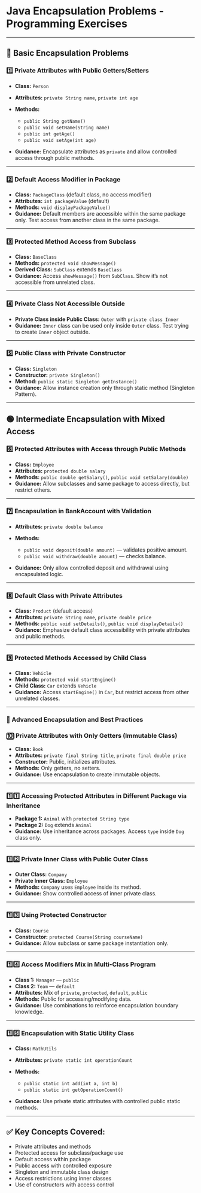 # **Java Encapsulation Problems - Programming Exercises** 

---

## 🔵 Basic Encapsulation Problems

### 1️⃣ **Private Attributes with Public Getters/Setters**

* **Class:** `Person`
* **Attributes:** `private String name`, `private int age`
* **Methods:**

  * `public String getName()`
  * `public void setName(String name)`
  * `public int getAge()`
  * `public void setAge(int age)`
* **Guidance:**
  Encapsulate attributes as `private` and allow controlled access through public methods.

---

### 2️⃣ **Default Access Modifier in Package**

* **Class:** `PackageClass` (default class, no access modifier)
* **Attributes:** `int packageValue` (default)
* **Methods:** `void displayPackageValue()`
* **Guidance:**
  Default members are accessible within the same package only. Test access from another class in the same package.

---

### 3️⃣ **Protected Method Access from Subclass**

* **Class:** `BaseClass`
* **Methods:** `protected void showMessage()`
* **Derived Class:** `SubClass` extends `BaseClass`
* **Guidance:**
  Access `showMessage()` from `SubClass`. Show it’s not accessible from unrelated class.

---

### 4️⃣ **Private Class Not Accessible Outside**

* **Private Class inside Public Class:** `Outer` with `private class Inner`
* **Guidance:**
  `Inner` class can be used only inside `Outer` class. Test trying to create `Inner` object outside.

---

### 5️⃣ **Public Class with Private Constructor**

* **Class:** `Singleton`
* **Constructor:** `private Singleton()`
* **Method:** `public static Singleton getInstance()`
* **Guidance:**
  Allow instance creation only through static method (Singleton Pattern).

---

## 🟢 Intermediate Encapsulation with Mixed Access

### 6️⃣ **Protected Attributes with Access through Public Methods**

* **Class:** `Employee`
* **Attributes:** `protected double salary`
* **Methods:** `public double getSalary()`, `public void setSalary(double)`
* **Guidance:**
  Allow subclasses and same package to access directly, but restrict others.

---

### 7️⃣ **Encapsulation in BankAccount with Validation**

* **Attributes:** `private double balance`
* **Methods:**

  * `public void deposit(double amount)` — validates positive amount.
  * `public void withdraw(double amount)` — checks balance.
* **Guidance:**
  Only allow controlled deposit and withdrawal using encapsulated logic.

---

### 8️⃣ **Default Class with Private Attributes**

* **Class:** `Product` (default access)
* **Attributes:** `private String name`, `private double price`
* **Methods:** `public void setDetails()`, `public void displayDetails()`
* **Guidance:**
  Emphasize default class accessibility with private attributes and public methods.

---

### 9️⃣ **Protected Methods Accessed by Child Class**

* **Class:** `Vehicle`
* **Methods:** `protected void startEngine()`
* **Child Class:** `Car` extends `Vehicle`
* **Guidance:**
  Access `startEngine()` in `Car`, but restrict access from other unrelated classes.

---

### 🔴 Advanced Encapsulation and Best Practices

### 🔟 **Private Attributes with Only Getters (Immutable Class)**

* **Class:** `Book`
* **Attributes:** `private final String title`, `private final double price`
* **Constructor:** Public, initializes attributes.
* **Methods:** Only getters, no setters.
* **Guidance:**
  Use encapsulation to create immutable objects.

---

### 1️⃣1️⃣ **Accessing Protected Attributes in Different Package via Inheritance**

* **Package 1:** `Animal` with `protected String type`
* **Package 2:** `Dog` extends `Animal`
* **Guidance:**
  Use inheritance across packages. Access `type` inside `Dog` class only.

---

### 1️⃣2️⃣ **Private Inner Class with Public Outer Class**

* **Outer Class:** `Company`
* **Private Inner Class:** `Employee`
* **Methods:** `Company` uses `Employee` inside its method.
* **Guidance:**
  Show controlled access of inner private class.

---

### 1️⃣3️⃣ **Using Protected Constructor**

* **Class:** `Course`
* **Constructor:** `protected Course(String courseName)`
* **Guidance:**
  Allow subclass or same package instantiation only.

---

### 1️⃣4️⃣ **Access Modifiers Mix in Multi-Class Program**

* **Class 1:** `Manager` — `public`
* **Class 2:** `Team` — `default`
* **Attributes:** Mix of `private`, `protected`, `default`, `public`
* **Methods:** Public for accessing/modifying data.
* **Guidance:**
  Use combinations to reinforce encapsulation boundary knowledge.

---

### 1️⃣5️⃣ **Encapsulation with Static Utility Class**

* **Class:** `MathUtils`
* **Attributes:** `private static int operationCount`
* **Methods:**

  * `public static int add(int a, int b)`
  * `public static int getOperationCount()`
* **Guidance:**
  Use private static attributes with controlled public static methods.

---

## ✅ Key Concepts Covered:

* Private attributes and methods
* Protected access for subclass/package use
* Default access within package
* Public access with controlled exposure
* Singleton and immutable class design
* Access restrictions using inner classes
* Use of constructors with access control


